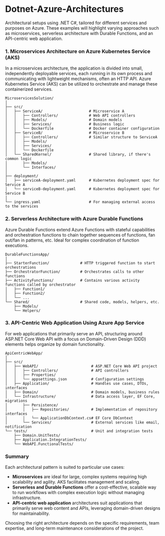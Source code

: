 # Dotnet-Azure-Architectures

Architectural setups using .NET C#, tailored for different services and purposes on Azure. These examples will highlight varying approaches such as microservices, serverless architecture with Durable Functions, and an API-centric web application.

### 1. Microservices Architecture on Azure Kubernetes Service (AKS)

In a microservices architecture, the application is divided into small, independently deployable services, each running in its own process and communicating with lightweight mechanisms, often an HTTP API. Azure Kubernetes Service (AKS) can be utilized to orchestrate and manage these containerized services.

```
MicroservicesSolution/
│
├── src/
│   ├── ServiceA/                     # Microservice A
│   │   ├── Controllers/              # Web API controllers
│   │   ├── Models/                   # Domain models
│   │   ├── Services/                 # Business logic
│   │   └── Dockerfile                # Docker container configuration
│   ├── ServiceB/                     # Microservice B
│   │   ├── Controllers/              # Similar structure to ServiceA
│   │   ├── Models/
│   │   ├── Services/
│   │   └── Dockerfile
│   └── SharedKernel/                 # Shared library, if there's common logic
│       ├── Models/
│       └── Interfaces/
│
├── deployment/
│   ├── serviceA-deployment.yaml      # Kubernetes deployment spec for Service A
│   └── serviceB-deployment.yaml      # Kubernetes deployment spec for Service B
│
└── ingress.yaml                      # For managing external access to the services
```

### 2. Serverless Architecture with Azure Durable Functions

Azure Durable Functions extend Azure Functions with stateful capabilities and orchestration functions to chain together sequences of functions, fan out/fan in patterns, etc. Ideal for complex coordination of function executions.

```
DurableFunctionsApp/
│
├── StarterFunction/              # HTTP triggered function to start orchestrations
├── OrchestratorFunction/         # Orchestrates calls to other functions
├── ActivityFunctions/            # Contains various activity functions called by orchestrator
│   ├── Function1/
│   ├── Function2/
│   └── ...
└── Shared/                       # Shared code, models, helpers, etc.
    ├── Models/
    └── Helpers/
```

### 3. API-Centric Web Application Using Azure App Service

For web applications that primarily serve an API, structuring around ASP.NET Core Web API with a focus on Domain-Driven Design (DDD) elements helps organize by domain functionality.

```
ApiCentricWebApp/
│
├── src/
│   ├── WebAPI/                        # ASP.NET Core Web API project
│   │   ├── Controllers/               # API controllers
│   │   ├── Properties/
│   │   └── appsettings.json           # Configuration settings
│   ├── Application/                   # Handles use cases, DTOs, interfaces
│   ├── Domain/                        # Domain models, business rules
│   └── Infrastructure/                # Data access layer, EF Core, migrations
│       ├── Persistence/
│       │   ├── Repositories/          # Implementation of repository interfaces
│       │   └── ApplicationDbContext.cs# EF Core DbContext
│       └── Services/                  # External services like email, notification
└── tests/                             # Unit and integration tests
    ├── Domain.UnitTests/
    ├── Application.IntegrationTests/
    └── WebAPI.FunctionalTests/
```

### Summary
Each architectural pattern is suited to particular use cases:
- **Microservices** are ideal for large, complex systems requiring high scalability and agility. AKS facilitates management and scaling.
- **Serverless and Durable Functions** offer a cost-effective, scalable way to run workflows with complex execution logic without managing infrastructure.
- **API-centric web application** architectures suit applications that primarily serve web content and APIs, leveraging domain-driven designs for maintainability.

Choosing the right architecture depends on the specific requirements, team expertise, and long-term maintenance considerations of the project.
